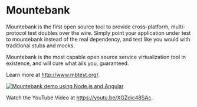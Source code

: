 # Mountebank

Mountebank is the first open source tool to provide cross-platform, multi-protocol test doubles over the wire. Simply point your application under test to mountebank instead of the real dependency, and test like you would with traditional stubs and mocks.

Mountebank is the most capable open source service virtualization tool in existence, and will cure what ails you, guaranteed.

Learn more at http://www.mbtest.org/.

<p align="center">

[![Mountebank demo using Node.js and Angular](https://img.youtube.com/vi/XGZdic48SAc/0.jpg)](https://www.youtube.com/watch?v=XGZdic48SAc)

</p>

Watch the YouTube Video at https://youtu.be/XGZdic48SAc.
